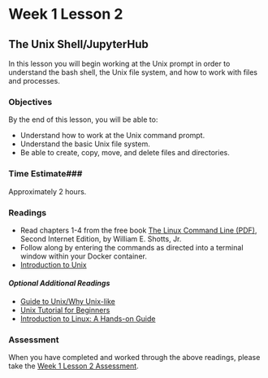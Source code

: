 # Week 1 Lesson 2 #
## The Unix Shell/JupyterHub ##

In this lesson you will begin working at the Unix prompt in order to understand the bash shell, the Unix file system, and how to work with files and processes.

### Objectives ###
By the end of this lesson, you will be able to:

- Understand how to work at the Unix command prompt.
- Understand the basic Unix file system.
- Be able to create, copy, move, and delete files and directories.

### Time Estimate###

Approximately 2 hours.

### Readings ###

- Read chapters 1-4 from the free book [The Linux Command Line (PDF)](http://sourceforge.net/projects/linuxcommand/?source=dlp), Second Internet Edition, by William E. Shotts, Jr. 
- Follow along by entering the commands as directed into a terminal window within your Docker container.
- [Introduction to Unix](notebooks/introduction2Unix.ipynb)
 
#### *Optional Additional Readings* ####
- [Guide to Unix/Why Unix-like](https://en.wikibooks.org/wiki/Guide_to_Unix/Why_Unix-like)
- [Unix Tutorial for Beginners](http://www.ee.surrey.ac.uk/Teaching/Unix/)
- [Introduction to Linux: A Hands-on Guide](http://www.tldp.org/LDP/intro-linux/html/index.html)

### Assessment ###

When you have completed and worked through the above readings, please take the [Week 1 Lesson 2 Assessment](https://learn.illinois.edu/mod/quiz/view.php?id=1095470).
